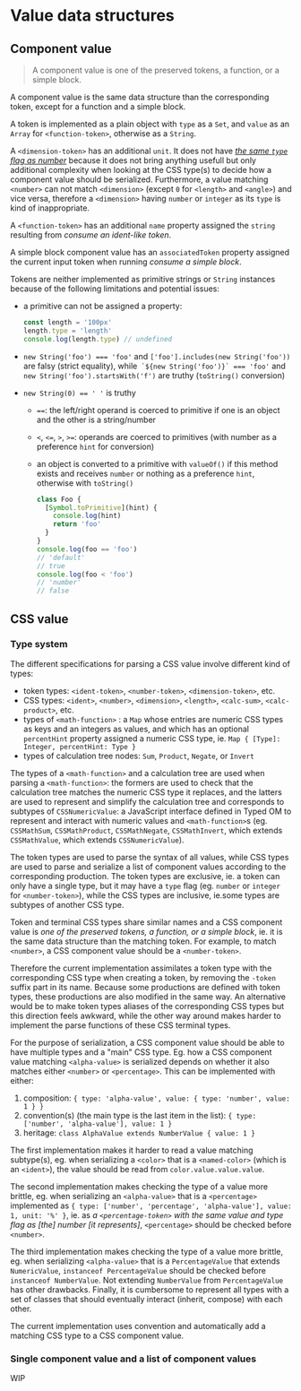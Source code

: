 
# Value data structures

## Component value

> A component value is one of the preserved tokens, a function, or a simple block.

A component value is the same data structure than the corresponding token, except for a function and a simple block.

A token is implemented as a plain object with `type` as a `Set`, and `value` as an `Array` for `<function-token>`, otherwise as a `String`.

A `<dimension-token>` has an additional `unit`. It does not have [*the same `type` flag as number*](https://drafts.csswg.org/css-syntax-3/#consume-numeric-token) because it does not bring anything usefull but only additional complexity when looking at the CSS type(s) to decide how a component value should be serialized. Furthermore, a value matching `<number>` can not match `<dimension>` (except `0` for `<length>` and `<angle>`) and vice versa, therefore a `<dimension>` having `number` or `integer` as its `type` is kind of inappropriate.

A `<function-token>` has an additional `name` property assigned the `string` resulting from *consume an ident-like token*.

A simple block component value has an `associatedToken` property assigned the current input token when running *consume a simple block*.

Tokens are neither implemented as primitive strings or `String` instances because of the following limitations and potential issues:

- a primitive can not be assigned a property:

  ```js
  const length = '100px'
  length.type = 'length'
  console.log(length.type) // undefined
  ```

- `new String('foo') === 'foo'` and `['foo'].includes(new String('foo'))` are falsy (strict equality), while`` `${new String('foo')}` === 'foo'`` and `new String('foo').startsWith('f')` are truthy (`toString()` conversion)

- `new String(0) == ' '` is truthy

  - `==`: the left/right operand is coerced to primitive if one is an object and the other is a string/number
  - `<`, `<=`, `>`, `>=`: operands are coerced to primitives (with number as a preference `hint` for conversion)
  - an object is converted to a primitive with `valueOf()` if this method exists and receives `number` or nothing as a preference `hint`, otherwise with `toString()`

    ```js
    class Foo {
      [Symbol.toPrimitive](hint) {
        console.log(hint)
        return 'foo'
      }
    }
    console.log(foo == 'foo')
    // 'default'
    // true
    console.log(foo < 'foo')
    // 'number'
    // false
    ```

## CSS value

### Type system

The different specifications for parsing a CSS value involve different kind of types:

- token types: `<ident-token>`, `<number-token>`, `<dimension-token>`, etc.
- CSS types: `<ident>`, `<number>`, `<dimension>`, `<length>`, `<calc-sum>`, `<calc-product>`, etc.
- types of `<math-function>` : a `Map` whose entries are numeric CSS types as keys and an integers as values, and which has an optional `percentHint` property assigned a numeric CSS type, ie. `Map { [Type]: Integer, percentHint: Type }`
- types of calculation tree nodes: `Sum`, `Product`, `Negate`, or `Invert`

The types of a `<math-function>` and a calculation tree are used when parsing a `<math-function>`: the formers are used to check that the calculation tree matches the numeric CSS type it replaces, and the latters are used to represent and simplify the calculation tree and corresponds to subtypes of `CSSNumericValue`: a JavaScript interface defined in Typed OM to represent and interact with numeric values and `<math-function>`s (eg. `CSSMathSum`, `CSSMathProduct`, `CSSMathNegate`, `CSSMathInvert`, which extends `CSSMathValue`, which extends `CSSNumericValue`).

The token types are used to parse the syntax of all values, while CSS types are used to parse and serialize a list of component values according to the corresponding production. The token types are exclusive, ie. a token can only have a single type, but it may have a `type` flag (eg. `number` or `integer` for `<number-token>`), while the CSS types are inclusive, ie.some types are subtypes of another CSS type.

Token and terminal CSS types share similar names and a CSS component value is *one of the preserved tokens, a function, or a simple block*, ie. it is the same data structure than the matching token. For example, to match `<number>`, a CSS component value should be a `<number-token>`.

Therefore the current implementation assimilates a token type with the corresponding CSS type when creating a token, by removing the `-token` suffix part in its name. Because some productions are defined with token types, these productions are also modified in the same way. An alternative would be to make token types aliases of the corresponding CSS types but this direction feels awkward, while the other way around makes harder to implement the parse functions of these CSS terminal types.

For the purpose of serialization, a CSS component value should be able to have multiple types and a "main" CSS type. Eg. how a CSS component value matching `<alpha-value>` is serialized depends on whether it also matches either `<number>` or `<percentage>`. This can be implemented with either:

1. composition: `{ type: 'alpha-value', value: { type: 'number', value: 1 } }`
2. convention(s) (the main type is the last item in the list): `{ type: ['number', 'alpha-value'], value: 1 }`
3. heritage: `class AlphaValue extends NumberValue { value: 1 }`

The first implementation makes it harder to read a value matching subtype(s), eg. when serializing a `<color>` that is a `<named-color>` (which is an `<ident>`), the value should be read from `color.value.value.value`.

The second implementation makes checking the type of a value more brittle, eg. when serializing an `<alpha-value>` that is a `<percentage>` implemented as `{ type: ['number', 'percentage', 'alpha-value'], value: 1, unit: '%' }`, ie. as *a `<percentage-token>` with the same value and type flag as [the] number [it represents]*, `<percentage>` should be checked before `<number>`.

The third implementation makes checking the type of a value more brittle, eg. when serializing `<alpha-value>` that is a `PercentageValue` that extends `NumericValue`, `instanceof PercentageValue` should be checked before `instanceof NumberValue`. Not extending `NumberValue` from `PercentageValue` has other drawbacks. Finally, it is cumbersome to represent all types with a set of classes that should eventually interact (inherit, compose) with each other.

The current implementation uses convention and automatically add a matching CSS type to a CSS component value.

### Single component value and a list of component values

WIP
